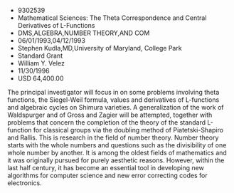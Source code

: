 
* 9302539
* Mathematical Sciences: The Theta Correspondence and Central Derivatives of L-Functions
* DMS,ALGEBRA,NUMBER THEORY,AND COM
* 06/01/1993,04/12/1993
* Stephen Kudla,MD,University of Maryland, College Park
* Standard Grant
* William Y. Velez
* 11/30/1996
* USD 64,400.00

The principal investigator will focus in on some problems involving theta
functions, the Siegel-Weil formula, values and derivatives of L-functions and
algebraic cycles on Shimura varieties. A generalization of the work of
Waldspurger and of Gross and Zagier will be attempted, together with problems
that concern the completion of the theory of the standard L-function for
classical groups via the doubling method of Piatetski-Shapiro and Rallis. This
is research in the field of number theory. Number theory starts with the whole
numbers and questions such as the divisibility of one whole number by another.
It is among the oldest fields of mathematics and it was originally pursued for
purely aesthetic reasons. However, within the last half century, it has become
an essential tool in developing new algorithms for computer science and new
error correcting codes for electronics.
